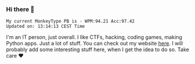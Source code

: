 ### Hi there 👋
<!-- PB START -->
```
My current MonkeyType PB is - WPM:94.21 Acc:97.42
Updated on: 13:14:13 CEST Time
```
<!-- PB END -->
I'm an IT person, just overall. I like CTFs, hacking, coding games, making Python apps. Just a lot of stuff.
You can check out my website [here](https://skill3472.github.io/).
I will probably add some interesting stuff here, when I get the idea to do so. Take care ❤️
